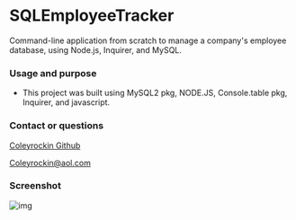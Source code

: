 # SQLEmployeeTracker
Command-line application from scratch to manage a company's employee database, using Node.js, Inquirer, and MySQL.

### Usage and purpose
* This project was built using MySQL2 pkg, NODE.JS, Console.table pkg, Inquirer, and javascript.

### Contact or questions
[Coleyrockin Github](https://github.com/coleyrockin)

[Coleyrockin@aol.com](mailto:coleyrockin@aol.com)

### Screenshot
![img](./)